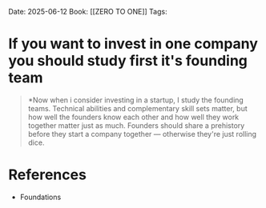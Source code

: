Date: 2025-06-12
Book: [[ZERO TO ONE]]
Tags:  

# If you want to invest in one company you should study first it's founding team

>*Now when i consider investing in a startup, I study the founding teams. Technical abilities and complementary skill sets matter, but how well the founders know each other and how well they work together matter just as much. Founders  should share a prehistory before they start a company together — otherwise they're just rolling dice.
# References 
- Foundations 